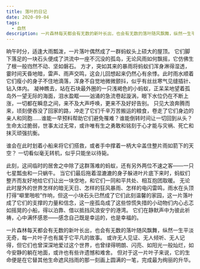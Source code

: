 ```yaml
---
title: 落叶的日记
date: 2020-09-04
tags:
  - 自然
description: 一片森林每天都会有无数的新叶长出，也会有无数的落叶随风飘舞，纵然一生平淡无奇，每一片叶子也有属于它平凡的故事。
---
```


晌午时分，适逢大雨瓢泼，一片落叶偶然成了一群蚂蚁头上硕大的屋顶。
它们脚下落足的一块石头便成了洪流中一座不沉没的孤岛，无论风雨如何飘摇，它仿佛生了根一般岿然不动、坚如磐石。
方才，突如其来的暴雨将蚂蚁们浑身淋得湿透，霎时间天昏地暗，雷声、雨声交鸣，这会儿回想起来仍然心有余悸。此时雨水顺着它们瘦小的身子不住地滴落，浑身不自觉地微微颤抖，似乎有丝丝寒气见缝插针、钻入体内。
凝神瞧去，站在石块最外圈的一只浅褐色的小蚂蚁，正呆呆地望着孤岛外一望无际的海面，泪水盈眶——汹涌的急流卷起漩涡，眼下水位仍在不断上涨，一切都在瞬息之间，来不及大声呼唤，更来不及好好告别。
只见大浪奔腾而来，顷刻便吞没了回家的路，冲走了它们千辛万苦搬运的粮食，卷走了它们身边的亲人和同胞......谁能一早预料帮助它们避免罹难？谁能倒转时间让一切回到从头？生命太过脆弱，世事太过无常，或许唯有生之勇敢和铭刻于心才能与灾祸、死亡和抹灭顽强抗衡。

谁会在此时划着小船来将它们搭救，或者手中撑着一柄大伞盖住整片雨如箭下的天空？
一切看似毫无转机，似乎只能坐以待毙。

此刻，这间临时的居舍之中除了这群落难的蚂蚁，还有另外两位不速之客——一只七星瓢虫和一只蜗牛。
当它们最后拖着湿漉漉的身子躲进叶片底下来时，蚂蚁们整齐而友好地给它们让出一块空地，和它们一同和平共处、相互抱团取暖。
无论此时屋外的世界怎样的暗无天日、怎样的狂风暴雨、怎样的电闪雷鸣，雨水在头顶打得“噼里啪啦”作响，但这一小块石头已然成了它们此刻温馨的家园，这一片落叶成了它们的支撑的力量和信念，这一座孤岛成了这些惊慌失措的小动物们内心忐忑如摇晃的小船，得以泊靠、借以抵挡风浪安宁的港湾。
它们在静默声中为彼此祈祷，心中满怀感恩——感念自己既是幸运的，也是幸福的。

一片森林每天都会有无数的新叶长出，也会有无数的落叶随风飘舞，纵然一生平淡无奇，每一片叶子也有属于它平凡的故事。
或许无人见证、无人倾听、无人记得，但它们也曾深深地爱过这个世界，也曾绿得明朗、闪亮、如阳光一般灿烂，如今安静的躺在地面，或许也有些许遗憾和难舍。
但对于这一片叶子来说，它的生命便是在它替其他生命遮风挡雨的那一刻画上圆满的一笔，完成最为绚丽的升华。